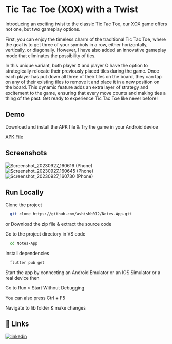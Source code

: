 # Tic Tac Toe (XOX) with a Twist

Introducing an exciting twist to the classic Tic Tac Toe, our XOX game offers not one, but two gameplay options.

First, you can enjoy the timeless charm of the traditional Tic Tac Toe, where the goal is to get three of your symbols in a row, either horizontally, vertically, or diagonally. However, I have also added an innovative gameplay mode that eliminates the possibility of ties.

In this unique variant, both player X and player O have the option to strategically relocate their previously placed tiles during the game. Once each player has put down all three of their tiles on the board, they can tap on any of their existing tiles to remove it and place it in a new position on the board. This dynamic feature adds an extra layer of strategy and excitement to the game, ensuring that every move counts and making ties a thing of the past. Get ready to experience Tic Tac Toe like never before!

## Demo

Download and install the APK file & Try the game in your Android device

[APK File](https://drive.google.com/file/d/1kXyRipW2ZQciyiHenJmhtWDpbsDRkq0P/view?usp=drive_link)

## Screenshots

![Screenshot_20230927_160616 (Phone)](https://github.com/ashishb012/tic_tac_toe_game/assets/106541158/87b73eed-5efb-4bd0-a3ca-6204816b9a97)
![Screenshot_20230927_160645 (Phone)](https://github.com/ashishb012/tic_tac_toe_game/assets/106541158/1153a18c-6af6-417e-be49-b4ed59381e75)
![Screenshot_20230927_160730 (Phone)](https://github.com/ashishb012/tic_tac_toe_game/assets/106541158/a5f391ca-3603-466e-92c9-3f785b1baef6)

## Run Locally

Clone the project

```bash
  git clone https://github.com/ashishb012/Notes-App.git
```

or Download the zip file & extract the source code

Go to the project directory in VS code

```bash
  cd Notes-App
```

Install dependencies

```bash
  flutter pub get
```

Start the app by connecting an Android Emulator or an IOS Simulator or a real device then

Go to Run > Start Without Debugging

You can also press Ctrl + F5

Navigate to lib folder & make changes

## 🔗 Links

[![linkedin](https://img.shields.io/badge/linkedin-0A66C2?style=for-the-badge&logo=linkedin&logoColor=white)](https://www.linkedin.com/in/ashishb012/)
